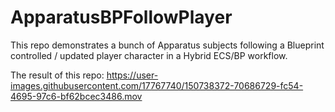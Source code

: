 # ApparatusBPFollowPlayer

This repo demonstrates a bunch of Apparatus subjects following a Blueprint controlled / updated player character in a Hybrid ECS/BP workflow.

The result of this repo:
https://user-images.githubusercontent.com/17767740/150738372-70686729-fc54-4695-97c6-bf62bcec3486.mov

